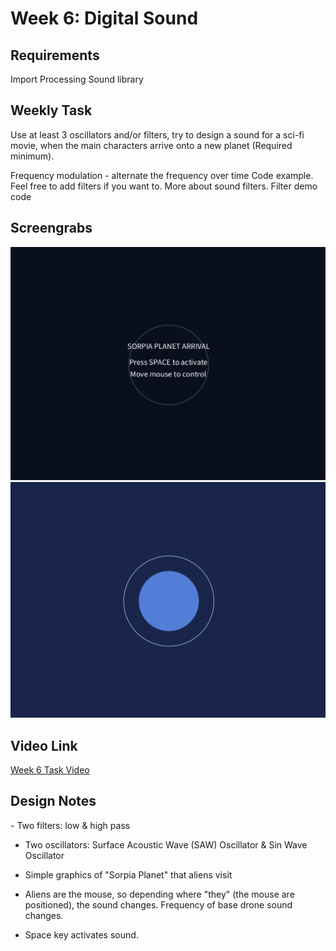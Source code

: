 <h1>Week 6: Digital Sound</h1>

<h2>Requirements</h2>
Import Processing Sound library

<h2>Weekly Task</h2>

Use at least 3 oscillators and/or filters, try to design a sound for a sci-fi movie, when the main characters arrive onto a new planet (Required minimum).

Frequency modulation - alternate the frequency over time Code example.
Feel free to add filters if you want to. More about sound filters. Filter demo code

<h2>Screengrabs</h2>
<img src="Week 6 Digital Sound 1.png" alt="Week 6 Task Screengrab 1">

<img src="Week 6 Digital Sound 2.png" alt="Week 6 Task Screengrab 2">

<h2>Video Link</h2>
<a href="https://drive.google.com/file/d/1C0UUPLdvRpHU6YzzhloUV0OJhwj0MuxP/view?usp=drive_link">Week 6 Task Video</a>
<h2>Design Notes</h2>
- Two filters: low & high pass

- Two oscillators: Surface Acoustic Wave (SAW) Oscillator & Sin Wave Oscillator 

- Simple graphics of "Sorpia Planet" that aliens visit

- Aliens are the mouse, so depending where "they" (the mouse are positioned), the sound changes. Frequency of base drone sound changes.

- Space key activates sound. 

